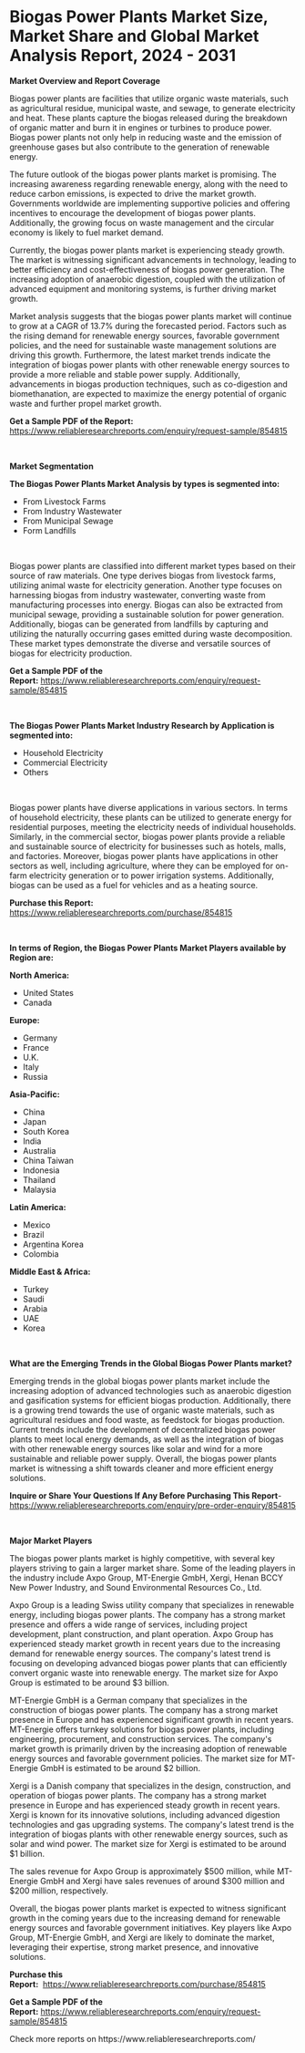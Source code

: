 <p><h1>Biogas Power Plants Market Size, Market Share and Global Market Analysis Report, 2024 - 2031</h1></p><p><strong>Market Overview and Report Coverage</strong></p>
<p><p>Biogas power plants are facilities that utilize organic waste materials, such as agricultural residue, municipal waste, and sewage, to generate electricity and heat. These plants capture the biogas released during the breakdown of organic matter and burn it in engines or turbines to produce power. Biogas power plants not only help in reducing waste and the emission of greenhouse gases but also contribute to the generation of renewable energy.</p><p>The future outlook of the biogas power plants market is promising. The increasing awareness regarding renewable energy, along with the need to reduce carbon emissions, is expected to drive the market growth. Governments worldwide are implementing supportive policies and offering incentives to encourage the development of biogas power plants. Additionally, the growing focus on waste management and the circular economy is likely to fuel market demand.</p><p>Currently, the biogas power plants market is experiencing steady growth. The market is witnessing significant advancements in technology, leading to better efficiency and cost-effectiveness of biogas power generation. The increasing adoption of anaerobic digestion, coupled with the utilization of advanced equipment and monitoring systems, is further driving market growth.</p><p>Market analysis suggests that the biogas power plants market will continue to grow at a CAGR of 13.7% during the forecasted period. Factors such as the rising demand for renewable energy sources, favorable government policies, and the need for sustainable waste management solutions are driving this growth. Furthermore, the latest market trends indicate the integration of biogas power plants with other renewable energy sources to provide a more reliable and stable power supply. Additionally, advancements in biogas production techniques, such as co-digestion and biomethanation, are expected to maximize the energy potential of organic waste and further propel market growth.</p></p>
<p><strong>Get a Sample PDF of the Report:</strong> <a href="https://www.reliableresearchreports.com/enquiry/request-sample/854815">https://www.reliableresearchreports.com/enquiry/request-sample/854815</a></p>
<p>&nbsp;</p>
<p><strong>Market Segmentation</strong></p>
<p><strong>The Biogas Power Plants Market Analysis by types is segmented into:</strong></p>
<p><ul><li>From Livestock Farms</li><li>From Industry Wastewater</li><li>From Municipal Sewage</li><li>Form Landfills</li></ul></p>
<p>&nbsp;</p>
<p><p>Biogas power plants are classified into different market types based on their source of raw materials. One type derives biogas from livestock farms, utilizing animal waste for electricity generation. Another type focuses on harnessing biogas from industry wastewater, converting waste from manufacturing processes into energy. Biogas can also be extracted from municipal sewage, providing a sustainable solution for power generation. Additionally, biogas can be generated from landfills by capturing and utilizing the naturally occurring gases emitted during waste decomposition. These market types demonstrate the diverse and versatile sources of biogas for electricity production.</p></p>
<p><strong>Get a Sample PDF of the Report:</strong>&nbsp;<a href="https://www.reliableresearchreports.com/enquiry/request-sample/854815">https://www.reliableresearchreports.com/enquiry/request-sample/854815</a></p>
<p>&nbsp;</p>
<p><strong>The Biogas Power Plants Market Industry Research by Application is segmented into:</strong></p>
<p><ul><li>Household Electricity</li><li>Commercial Electricity</li><li>Others</li></ul></p>
<p>&nbsp;</p>
<p><p>Biogas power plants have diverse applications in various sectors. In terms of household electricity, these plants can be utilized to generate energy for residential purposes, meeting the electricity needs of individual households. Similarly, in the commercial sector, biogas power plants provide a reliable and sustainable source of electricity for businesses such as hotels, malls, and factories. Moreover, biogas power plants have applications in other sectors as well, including agriculture, where they can be employed for on-farm electricity generation or to power irrigation systems. Additionally, biogas can be used as a fuel for vehicles and as a heating source.</p></p>
<p><strong>Purchase this Report:</strong>&nbsp; <a href="https://www.reliableresearchreports.com/purchase/854815">https://www.reliableresearchreports.com/purchase/854815</a></p>
<p>&nbsp;</p>
<p><strong>In terms of Region, the Biogas Power Plants Market Players available by Region are:</strong></p>
<p>
    <p> <strong> North America: </strong>
        <ul>
            <li>United States</li>
            <li>Canada</li>
        </ul>
        </p> 
    <p> <strong> Europe: </strong>
        <ul>
            <li>Germany</li>
            <li>France</li>
            <li>U.K.</li>
            <li>Italy</li>
            <li>Russia</li>
        </ul>
        </p> 
    <p> <strong> Asia-Pacific: </strong>
        <ul>
            <li>China</li>
            <li>Japan</li>
            <li>South Korea</li>
            <li>India</li>
            <li>Australia</li>
            <li>China Taiwan</li>
            <li>Indonesia</li>
            <li>Thailand</li>
            <li>Malaysia</li>
        </ul>
        </p> 
    <p> <strong> Latin America: </strong>
        <ul>
            <li>Mexico</li>
            <li>Brazil</li>
            <li>Argentina Korea</li>
            <li>Colombia</li>
        </ul>
        </p> 
    <p> <strong> Middle East & Africa: </strong>
        <ul>
            <li>Turkey</li>
            <li>Saudi</li>
            <li>Arabia</li>
            <li>UAE</li>
            <li>Korea</li>
        </ul>
    </p>
    </p>
<p>&nbsp;</p>
<p><strong>What are the Emerging Trends in the Global Biogas Power Plants market?</strong></p>
<p><p>Emerging trends in the global biogas power plants market include the increasing adoption of advanced technologies such as anaerobic digestion and gasification systems for efficient biogas production. Additionally, there is a growing trend towards the use of organic waste materials, such as agricultural residues and food waste, as feedstock for biogas production. Current trends include the development of decentralized biogas power plants to meet local energy demands, as well as the integration of biogas with other renewable energy sources like solar and wind for a more sustainable and reliable power supply. Overall, the biogas power plants market is witnessing a shift towards cleaner and more efficient energy solutions.</p></p>
<p><strong>Inquire or Share Your Questions If Any Before Purchasing This Report</strong>- <a href="https://www.reliableresearchreports.com/enquiry/pre-order-enquiry/854815">https://www.reliableresearchreports.com/enquiry/pre-order-enquiry/854815</a></p>
<p>&nbsp;</p>
<p><strong>Major Market Players</strong></p>
<p><p>The biogas power plants market is highly competitive, with several key players striving to gain a larger market share. Some of the leading players in the industry include Axpo Group, MT-Energie GmbH, Xergi, Henan BCCY New Power Industry, and Sound Environmental Resources Co., Ltd.</p><p>Axpo Group is a leading Swiss utility company that specializes in renewable energy, including biogas power plants. The company has a strong market presence and offers a wide range of services, including project development, plant construction, and plant operation. Axpo Group has experienced steady market growth in recent years due to the increasing demand for renewable energy sources. The company's latest trend is focusing on developing advanced biogas power plants that can efficiently convert organic waste into renewable energy. The market size for Axpo Group is estimated to be around $3 billion.</p><p>MT-Energie GmbH is a German company that specializes in the construction of biogas power plants. The company has a strong market presence in Europe and has experienced significant growth in recent years. MT-Energie offers turnkey solutions for biogas power plants, including engineering, procurement, and construction services. The company's market growth is primarily driven by the increasing adoption of renewable energy sources and favorable government policies. The market size for MT-Energie GmbH is estimated to be around $2 billion.</p><p>Xergi is a Danish company that specializes in the design, construction, and operation of biogas power plants. The company has a strong market presence in Europe and has experienced steady growth in recent years. Xergi is known for its innovative solutions, including advanced digestion technologies and gas upgrading systems. The company's latest trend is the integration of biogas plants with other renewable energy sources, such as solar and wind power. The market size for Xergi is estimated to be around $1 billion.</p><p>The sales revenue for Axpo Group is approximately $500 million, while MT-Energie GmbH and Xergi have sales revenues of around $300 million and $200 million, respectively.</p><p>Overall, the biogas power plants market is expected to witness significant growth in the coming years due to the increasing demand for renewable energy sources and favorable government initiatives. Key players like Axpo Group, MT-Energie GmbH, and Xergi are likely to dominate the market, leveraging their expertise, strong market presence, and innovative solutions.</p></p>
<p><strong>Purchase this Report:</strong>&nbsp;&nbsp;<a href="https://www.reliableresearchreports.com/purchase/854815">https://www.reliableresearchreports.com/purchase/854815</a></p>
<p></p>
<p><strong>Get a Sample PDF of the Report:</strong>&nbsp;<a href="https://www.reliableresearchreports.com/enquiry/request-sample/854815">https://www.reliableresearchreports.com/enquiry/request-sample/854815</a></p>
<p>Check more reports on https://www.reliableresearchreports.com/</p>